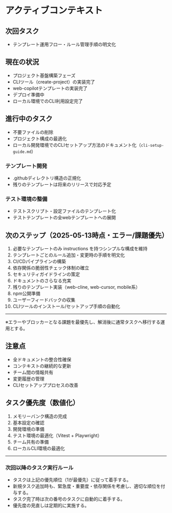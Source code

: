 # アクティブコンテキスト

## 次回タスク

* テンプレート運用フロー・ルール管理手順の明文化

## 現在の状況

* プロジェクト基盤構築フェーズ
* CLIツール（create-project）の実装完了
* web-copilotテンプレートの実装完了
* デプロイ準備中
* ローカル環境でのCLI利用設定完了

## 進行中のタスク

* 不要ファイルの削除
* プロジェクト構成の最適化
* ローカル開発環境でのCLIセットアップ方法のドキュメント化（`cli-setup-guide.md`）

### テンプレート開発

* .githubディレクトリ構造の正規化
* 残りのテンプレートは将来のリリースで対応予定

### テスト環境の整備

* テストスクリプト・設定ファイルのテンプレート化
* テストテンプレートの全webテンプレートへの展開

## 次のステップ（2025-05-13時点・エラー/課題優先）

1. 必要なテンプレートのみ instructions を持つシンプルな構成を維持
2. テンプレートごとのルール追加・変更時の手順を明文化
3. CI/CDパイプラインの構築
4. 依存関係の脆弱性チェック体制の確立
5. セキュリティガイドラインの策定
6. ドキュメントのさらなる充実
7. 残りのテンプレート実装（web-cline, web-cursor, mobile系）
8. npm公開準備
9. ユーザーフィードバックの収集
10. CLIツールのインストール/セットアップ手順の自動化

---

※エラーやブロッカーとなる課題を最優先し、解消後に通常タスクへ移行する運用とする。

## 注意点

* 全ドキュメントの整合性確保
* コンテキストの継続的な更新
* チーム間の情報共有
* 変更履歴の管理
* CLIセットアッププロセスの改善

## タスク優先度（数値化）

1. メモリーバンク構造の完成
2. 基本設定の確認
3. 開発環境の準備
4. テスト環境の最適化（Vitest + Playwright）
5. チーム共有の準備
6. ローカルCLI環境の最適化

---

### 次回以降のタスク実行ルール

* タスクは上記の優先順位（1が最優先）に従って着手する。
* 新規タスク追加時も、緊急度・重要度・依存関係を考慮し、適切な順位を付与する。
* タスク完了時は次の番号のタスクに自動的に着手する。
* 優先度の見直しは定期的に実施する。
